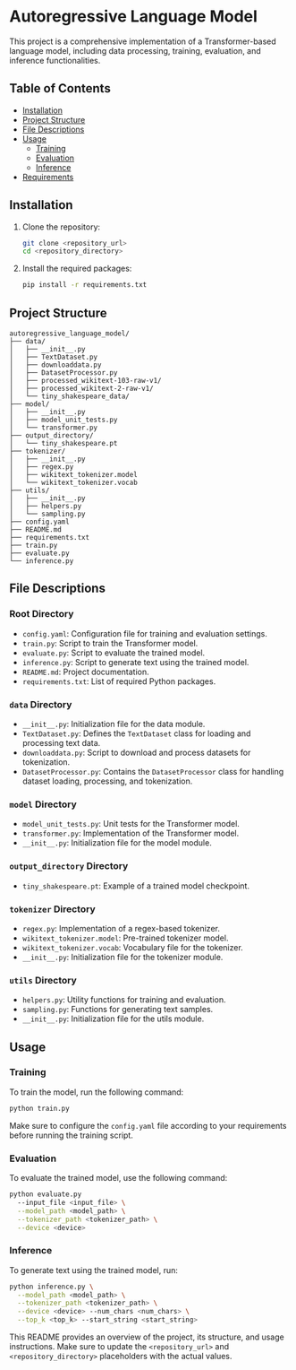 # Autoregressive Language Model

This project is a comprehensive implementation of a Transformer-based language model, including data processing, training, evaluation, and inference functionalities.

## Table of Contents

- [Installation](#installation)
- [Project Structure](#project-structure)
- [File Descriptions](#file-descriptions)
- [Usage](#usage)
  - [Training](#training)
  - [Evaluation](#evaluation)
  - [Inference](#inference)
- [Requirements](#requirements)

## Installation

1. Clone the repository:
    ```sh
    git clone <repository_url>
    cd <repository_directory>
    ```

2. Install the required packages:
    ```sh
    pip install -r requirements.txt
    ```
   
## Project Structure

```
autoregressive_language_model/
├── data/
│   ├── __init__.py
│   ├── TextDataset.py
│   ├── downloaddata.py
│   ├── DatasetProcessor.py
│   ├── processed_wikitext-103-raw-v1/
│   ├── processed_wikitext-2-raw-v1/
│   └── tiny_shakespeare_data/
├── model/
│   ├── __init__.py
│   ├── model_unit_tests.py
│   └── transformer.py
├── output_directory/
│   └── tiny_shakespeare.pt
├── tokenizer/
│   ├── __init__.py
│   ├── regex.py
│   ├── wikitext_tokenizer.model
│   └── wikitext_tokenizer.vocab
├── utils/
│   ├── __init__.py
│   ├── helpers.py
│   └── sampling.py
├── config.yaml
├── README.md
├── requirements.txt
├── train.py
├── evaluate.py
└── inference.py
```

## File Descriptions

### Root Directory

- `config.yaml`: Configuration file for training and evaluation settings.
- `train.py`: Script to train the Transformer model.
- `evaluate.py`: Script to evaluate the trained model.
- `inference.py`: Script to generate text using the trained model.
- `README.md`: Project documentation.
- `requirements.txt`: List of required Python packages.

### `data` Directory

- `__init__.py`: Initialization file for the data module.
- `TextDataset.py`: Defines the `TextDataset` class for loading and processing text data.
- `downloaddata.py`: Script to download and process datasets for tokenization.
- `DatasetProcessor.py`: Contains the `DatasetProcessor` class for handling dataset loading, processing, and tokenization.

### `model` Directory

- `model_unit_tests.py`: Unit tests for the Transformer model.
- `transformer.py`: Implementation of the Transformer model.
- `__init__.py`: Initialization file for the model module.

### `output_directory` Directory

- `tiny_shakespeare.pt`: Example of a trained model checkpoint.

### `tokenizer` Directory

- `regex.py`: Implementation of a regex-based tokenizer.
- `wikitext_tokenizer.model`: Pre-trained tokenizer model.
- `wikitext_tokenizer.vocab`: Vocabulary file for the tokenizer.
- `__init__.py`: Initialization file for the tokenizer module.

### `utils` Directory

- `helpers.py`: Utility functions for training and evaluation.
- `sampling.py`: Functions for generating text samples.
- `__init__.py`: Initialization file for the utils module.

## Usage

### Training

To train the model, run the following command:
```sh
python train.py
```
Make sure to configure the `config.yaml` file according to your requirements before running the training script.

### Evaluation

To evaluate the trained model, use the following command:
```sh
python evaluate.py
  --input_file <input_file> \
  --model_path <model_path> \
  --tokenizer_path <tokenizer_path> \
  --device <device>
```

### Inference

To generate text using the trained model, run:
```sh
python inference.py \
  --model_path <model_path> \
  --tokenizer_path <tokenizer_path> \
  --device <device> --num_chars <num_chars> \
  --top_k <top_k> --start_string <start_string> 
```

This README provides an overview of the project, its structure, and usage instructions. Make sure to update the `<repository_url>` and `<repository_directory>` placeholders with the actual values.
